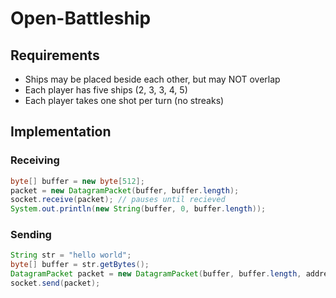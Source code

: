 # Open-Battleship
## Requirements
- Ships may be placed beside each other, but may NOT overlap
- Each player has five ships (2, 3, 3, 4, 5)
- Each player takes one shot per turn (no streaks)

## Implementation
### Receiving

```java
byte[] buffer = new byte[512];
packet = new DatagramPacket(buffer, buffer.length);
socket.receive(packet); // pauses until recieved
System.out.println(new String(buffer, 0, buffer.length));
```

### Sending

```java
String str = "hello world";
byte[] buffer = str.getBytes();
DatagramPacket packet = new DatagramPacket(buffer, buffer.length, address);
socket.send(packet);
```
